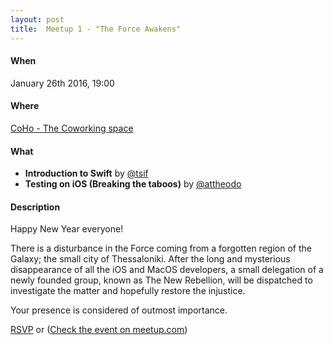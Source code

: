 ```yaml
---
layout: post
title:  Meetup 1 - "The Force Awakens"
---
```


#### When
January 26th 2016, 19:00

#### Where
[CoHo - The Coworking space](https://www.facebook.com/coho.gr)

#### What
* **Introduction to Swift** by [@tsif](https://twitter.com/tsif)
* **Testing on iOS (Breaking the taboos)** by [@attheodo](https://twitter.com/attheodo)

#### Description
Happy New Year everyone!

There is a disturbance in the Force coming from a forgotten region of the Galaxy; the small city of Thessaloniki. After the long and mysterious disappearance of all the iOS and MacOS developers, a small delegation of a newly founded group, known as The New Rebellion, will be dispatched to investigate the matter and hopefully restore the injustice.

Your presence is considered of outmost importance.

<a href="http://www.meetup.com/CocoaHeadsSKG/events/227989805/" data-event="227989805" class="mu-rsvp-btn">RSVP</a> or
([Check the event on meetup.com](http://www.meetup.com/CocoaHeadsSKG/events/227989805/))
